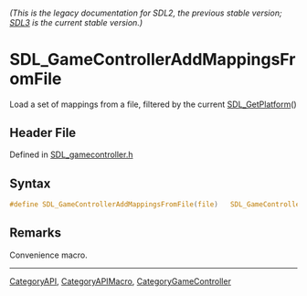 ###### (This is the legacy documentation for SDL2, the previous stable version; [SDL3](https://wiki.libsdl.org/SDL3/) is the current stable version.)
# SDL_GameControllerAddMappingsFromFile

Load a set of mappings from a file, filtered by the current [SDL_GetPlatform](SDL_GetPlatform)()

## Header File

Defined in [SDL_gamecontroller.h](https://github.com/libsdl-org/SDL/blob/SDL2/include/SDL_gamecontroller.h)

## Syntax

```c
#define SDL_GameControllerAddMappingsFromFile(file)   SDL_GameControllerAddMappingsFromRW(SDL_RWFromFile(file, "rb"), 1)
```

## Remarks

Convenience macro.

----
[CategoryAPI](CategoryAPI), [CategoryAPIMacro](CategoryAPIMacro), [CategoryGameController](CategoryGameController)

